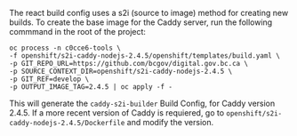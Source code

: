 The react build config uses a s2i (source to image) method for creating new builds.  To create the base image for the Caddy server, run the following commmand in the root of the project:

```
oc process -n c0cce6-tools \
-f openshift/s2i-caddy-nodejs-2.4.5/openshift/templates/build.yaml \
-p GIT_REPO_URL=https://github.com/bcgov/digital.gov.bc.ca \
-p SOURCE_CONTEXT_DIR=openshift/s2i-caddy-nodejs-2.4.5 \
-p GIT_REF=develop \
-p OUTPUT_IMAGE_TAG=2.4.5 | oc apply -f -
```

This will generate the `caddy-s2i-builder` Build Config, for Caddy version 2.4.5. If a more recent version of Caddy is requiered, go to `openshift/s2i-caddy-nodejs-2.4.5/Dockerfile` and modify the version.